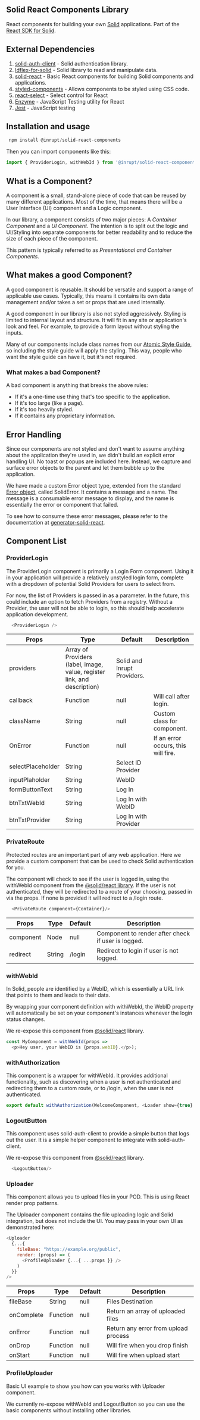 ## Solid React Components Library

React components for building your own [Solid](https://solid.inrupt.com/") applications. Part of the [React SDK for Solid](https://github.com/inrupt-inc/solid-react-sdk).

 ## External Dependencies

 1. [solid-auth-client](https://github.com/solid/solid-auth-client) - Solid authentication library.
 2. [ldflex-for-solid](https://github.com/solid/query-ldflex) - Solid library to read and manipulate data.
 3. [solid-react](https://github.com/solid/react-components) - Basic React components for building Solid components and applications.
 4. [styled-components](https://github.com/styled-components/styled-components) - Allows components to be styled using CSS code.
 5. [react-select](https://github.com/JedWatson/react-select) - Select control for React
 6. [Enzyme](https://github.com/airbnb/enzyme) - JavaScript Testing utility for React
 7. [Jest](https://github.com/facebook/jest) - JavaScript testing


## Installation and usage

```javascript
 npm install @inrupt/solid-react-components
```

Then you can import components like this:

```javascript
import { ProviderLogin, withWebId } from '@inrupt/solid-react-components'
```

## What is a Component?
A component is a small, stand-alone piece of code that can be reused by many different applications. Most of the time, that means there will be a User Interface (UI) component and a Logic component.

In our library, a component consists of two major pieces: A *Container Component* and a *UI Component*. The intention is to split out the logic and UI/Styling into separate components for better readability and to reduce the size of each piece of the component.

This pattern is typically referred to as *Presentational and Container Components*.

## What makes a good Component?
A good component is reusable. It should be versatile and support a range of applicable use cases. Typically, this means it contains its own data management and/or takes a set or props that are used internally.

A good component in our library is also not styled aggressively. Styling is limited to internal layout and structure. It will fit in any site or application's look and feel. For example, to provide a form layout without styling the inputs.

Many of our components include class names from our [Atomic Style Guide](http://design.inrupt.com), so including the style guide will apply the styling. This way, people who want the style guide can have it, but it's not required.

### What makes a bad Component?
A bad component is anything that breaks the above rules:
* If it's a one-time use thing that's too specific to the application.
* If it's too large (like a page).
* If it's too heavily styled.
* If it contains any proprietary information.

## Error Handling
Since our components are not styled and don't want to assume anything about the application they're used in, we didn't build an explicit error handling UI. No toast or popups are included here. Instead, we capture and surface error objects to the parent and let them bubble up to the application.

We have made a custom Error object type, extended from the standard [Error object](https://developer.mozilla.org/en-US/docs/Web/JavaScript/Reference/Global_Objects/Error), called SolidError. It contains a message and a name. The message is a consumable error message to display, and the name is essentially the error or component that failed.

To see how to consume these error messages, please refer to the documentation at [generator-solid-react](https://github.com/Inrupt-inc/generator-solid-react).

## Component List

### ProviderLogin

The ProviderLogin component is primarily a Login Form component. Using it in your application will provide a relatively unstyled login form, complete with a dropdown of potential Solid Providers for users to select from.

For now, the list of Providers is passed in as a parameter. In the future, this could include an option to fetch Providers from a registry. Without a Provider, the user will not be able to login, so this should help accelerate application development.

```javascript
  <ProviderLogin />
```

Props  | Type | Default | Description
------------- | ------------- | ------------- | -------------
providers  | Array of Providers (label, image, value, register link, and description) | Solid and Inrupt Providers.
callback  | Function | null | Will call after login.
className  |  String | null | Custom class for component.
OnError  | Function  | null | If an error occurs, this will fire.
selectPlaceholder  | String  | Select ID Provider  |  
inputPlaholder  | String  |  WebID |  
formButtonText  |  String | Log In  |  
btnTxtWebId  |  String | Log In with WebID |  
btnTxtProvider  |  String | Log In with Provider  |  

### PrivateRoute

Protected routes are an important part of any web application. Here we provide a custom component that can be used to check Solid authentication for you.

The component will check to see if the user is logged in, using the withWebId component from the [@solid/react library](https://github.com/solid/react-components). If the user is not authenticated, they will be redirected to a route of your choosing, passed in via the props. If none is provided it will redirect to a /login route.

```javascript
  <PrivateRoute component={Container}/>
```

Props  | Type | Default | Description
------------- | ------------- | ------------- | -------------
component  | Node  |  null |  Component to render after check if user is logged.
redirect  | String  | /login  | Redirect to login if user is not logged.

### withWebId

In Solid, people are identified by a WebID, which is essentially a URL link that points to them and leads to their data.

By wrapping your component definition with withWebId, the WebID property will automatically be set on your component's instances whenever the login status changes.

We re-expose this component from [@solid/react](https://github.com/solid/react-components) library.

```javascript
const MyComponent = withWebId(props =>
  <p>Hey user, your WebID is {props.webID}.</p>);
```

### withAuthorization

This component is a wrapper for withWebId. It provides additional functionality, such as discovering when a user is not authenticated and redirecting them to a custom route, or to /login, when the user is not authenticated.

```javascript
export default withAuthorization(WelcomeComponent, <Loader show={true} />);
```

### LogoutButton

This component uses solid-auth-client to provide a simple button that logs out the user. It is a simple helper component to integrate with solid-auth-client.

We re-expose this component from [@solid/react](https://github.com/solid/react-components) library.

```javascript
  <LogoutButton/>
```

### Uploader
This component allows you to upload files in your POD. This is using React render prop patterns.

The Uploader component contains the file uploading logic and Solid integration, but does not include the UI. You may pass in your own UI as demonstrated here:

```javascript
<Uploader
  {...{
    fileBase: "https://example.org/public",
    render: (props) => (
      <ProfileUploader {...{ ...props }} />
    )
  }}
/>
```

Props  | Type | Default | Description
------------- | ------------- | ------------- | -------------
fileBase  | String  |  null |  Files Destination
onComplete  | Function  | null | Return an array of uploaded files
onError  | Function  | null  | Return any error from upload process  
onDrop  | Function  | null | Will fire when you drop finish  
onStart  |  Function | null | Will fire when upload start

### ProfileUploader
Basic UI example to show you how can you works with Uploader component.

We currently re-expose withWebId and LogoutButton so you can use the basic components without installing other libraries.
